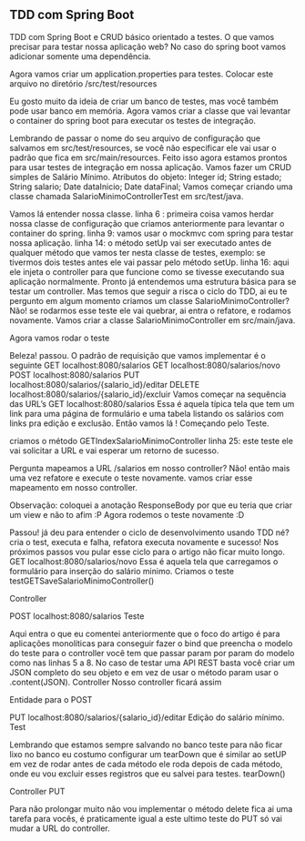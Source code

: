 ## TDD com Spring Boot

 TDD com Spring Boot e CRUD básico orientado a testes.
O que vamos precisar para testar nossa aplicação web?
No caso do spring boot vamos adicionar somente uma dependência.

Agora vamos criar um application.properties para testes.
Colocar este arquivo no diretório /src/test/resources

Eu gosto muito da ideia de criar um banco de testes, mas você também pode usar banco em memória.
Agora vamos criar a classe que vai levantar o container do spring boot para executar os testes de integração.

Lembrando de passar o nome do seu arquivo de configuração que salvamos em src/test/resources, se você não especificar ele vai usar o padrão que fica em src/main/resources.
Feito isso agora estamos prontos para usar testes de integração em nossa aplicação.
Vamos fazer um CRUD simples de Salário Mínimo.
Atributos do objeto:
Integer id;
String estado;
String salario;
Date dataInicio;
Date dataFinal;
Vamos começar criando uma classe chamada SalarioMinimoControllerTest em src/test/java.

Vamos lá entender nossa classe.
linha 6 : primeira coisa vamos herdar nossa classe de configuração que criamos anteriormente para levantar o container do spring.
linha 9: vamos usar o mockmvc com spring para testar nossa aplicação.
linha 14: o método setUp vai ser executado antes de qualquer método que vamos ter nesta classe de testes, exemplo: se tivermos dois testes antes ele vai passar pelo método setUp.
linha 16: aqui ele injeta o controller para que funcione como se tivesse executando sua aplicação normalmente.
Pronto já entendemos uma estrutura básica para se testar um controller.
Mas temos que seguir a risca o ciclo do TDD, ai eu te pergunto em algum momento criamos um classe SalarioMinimoController? Não! se rodarmos esse teste ele vai quebrar, ai entra o refatore, e rodamos novamente.
Vamos criar a classe SalarioMinimoController em src/main/java.

Agora vamos rodar o teste

Beleza! passou.
O padrão de requisição que vamos implementar é o seguinte
GET localhost:8080/salarios
GET localhost:8080/salarios/novo
POST localhost:8080/salarios
PUT localhost:8080/salarios/{salario_id}/editar
DELETE localhost:8080/salarios/{salario_id}/excluir
Vamos começar na sequência das URL’s
GET localhost:8080/salarios
Essa é aquela típica tela que tem um link para uma página de formulário e uma tabela listando os salários com links pra edição e exclusão.
Então vamos lá ! Começando pelo Teste.

criamos o método GETIndexSalarioMinimoController
linha 25: este teste ele vai solicitar a URL e vai esperar um retorno de sucesso.

Pergunta mapeamos a URL /salarios em nosso controller? Não! então mais uma vez refatore e execute o teste novamente.
vamos criar esse mapeamento em nosso controller.

Observação: coloquei a anotação ResponseBody por que eu teria que criar um view e não to afim :P
Agora rodemos o teste novamente :D

Passou! já deu para entender o ciclo de desenvolvimento usando TDD né?
cria o test, executa e falha, refatora executa novamente e sucesso!
Nos próximos passos vou pular esse ciclo para o artigo não ficar muito longo.
GET localhost:8080/salarios/novo
Essa é aquela tela que carregamos o formulário para inserção do salário minimo.
Criamos o teste testGETSaveSalarioMinimoController()

Controller

POST localhost:8080/salarios
Teste

Aqui entra o que eu comentei anteriormente que o foco do artigo é para aplicações monolíticas para conseguir fazer o bind que preencha o modelo do teste para o controller você tem que passar param por param do modelo como nas linhas 5 a 8.
No caso de testar uma API REST basta você criar um JSON completo do seu objeto e em vez de usar o método param usar o .content(JSON).
Controller
Nosso controller ficará assim

Entidade para o POST

PUT localhost:8080/salarios/{salario_id}/editar
Edição do salário mínimo.
Test

Lembrando que estamos sempre salvando no banco teste para não ficar lixo no banco eu costumo configurar um tearDown que é similar ao setUP em vez de rodar antes de cada método ele roda depois de cada método, onde eu vou excluir esses registros que eu salvei para testes.
tearDown()

Controller PUT

Para não prolongar muito não vou implementar o método delete fica ai uma tarefa para vocês, é praticamente igual a este ultimo teste do PUT só vai mudar a URL do controller.
##